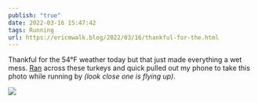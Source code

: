 ```yaml
---
publish: "true"
date: 2022-03-16 15:47:42
tags: Running
url: https://ericmwalk.blog/2022/03/16/thankful-for-the.html
---
```


Thankful for the 54°F weather today but that just made everything a wet mess. [Ran](http://www.strava.com/activities/6834950135) across these turkeys and quick pulled out my phone to take this photo while running by *(look close one is flying up)*.


![](https://ericmwalk.blog/uploads/2022/7b271dd359.jpg)